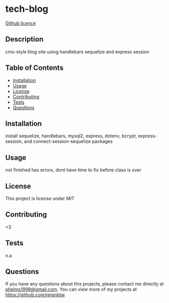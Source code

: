 # tech-blog
  [Github licence](http://img.shields.io/badge/license-MIT-blue.svg)
  ## Description 
  cms-style blog site using handlebars sequelize and express session
  ## Table of Contents
  * [Installation](#installation)
  * [Usage](#usage)
  * [License](#license)
  * [Contributing](#contributing)
  * [Tests](#tests)
  * [Questions](#questions)
  
  ## Installation 
  install sequelize, handlebars, mysql2, express, dotenv, bcrypt, express-session, and connect-session-sequelize packages
  ## Usage 
  not finished has errors, dont have time to fix before class is over
  ## License 
  This project is license under MIT
  ## Contributing 
  <3
  ## Tests
  n.a
  ## Questions
  If you have any questions about this projects, please contact me directly at phelms1999@gmail.com. You can view more of my projects at https://github.com/reignbtw.
  